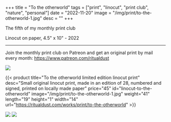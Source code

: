 +++
title = "To the otherworld"
tags = ["print", "linocut", "print club", "nature", "personal"]
date = "2022-11-20"
image = "/img/print/to-the-otherworld-1.jpg"
desc = ""
+++

The fifth of my monthly print club

Linocut on paper, 4.5" x 10" - 2022

---

Join the monthly print club on Patreon and get an original print by mail every month: https://www.patreon.com/ritualdust

![](/img/print/to-the-otherworld-1.jpg)

{{< product title="To the otherworld limited edition linocut print" desc="Small original linocut print, made in an edition of 28, numbered and signed, printed on locally made paper" price="45" id="linocut-to-the-otherworld" image="/img/print/to-the-otherworld-1.jpg" weight="41" length="19" height="1" width="14" url="https://ritualdust.com/works/print/to-the-otherworld" >}}

![](/img/print/to-the-otherworld-2.jpg)
![](/img/print/to-the-otherworld-3.jpg)
